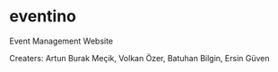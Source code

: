 # eventino
Event Management Website

Creaters: Artun Burak Meçik, Volkan Özer, Batuhan Bilgin, Ersin Güven
